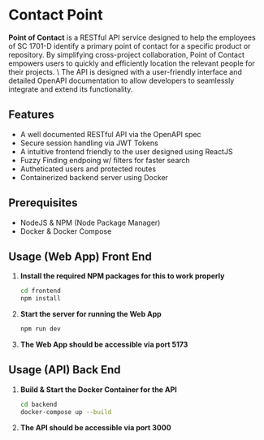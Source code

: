 # Contact Point
**Point of Contact** is a RESTful API service designed to help the employees of SC 1701-D identify a primary point of
contact for a specific product or repository. By simplifying cross-project collaboration, Point of Contact empowers
users to quickly and efficiently location the relevant people for their projects. \\
The API is designed with a user-friendly interface and detailed OpenAPI documentation to allow developers to seamlessly
integrate and extend its functionality.

## Features
- A well documented RESTful API via the OpenAPI spec
- Secure session handling via JWT Tokens
- A intuitive frontend friendly to the user designed using ReactJS
- Fuzzy Finding endpoing w/ filters for faster search
- Autheticated users and protected routes
- Containerized backend server using Docker

## Prerequisites
- NodeJS & NPM (Node Package Manager)
- Docker & Docker Compose

## Usage (Web App) Front End
1. **Install the required NPM packages for this to work properly**
   ```sh
   cd frontend
   npm install
   ```
2. **Start the server for running the Web App**
   ```sh
   npm run dev
   ```
3. **The Web App should be accessible via port 5173**

## Usage (API) Back End
1. **Build & Start the Docker Container for the API**
   ```sh
   cd backend
   docker-compose up --build
   ```
2. **The API should be accessible via port 3000**